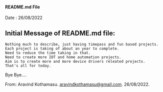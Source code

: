 

#### README.md File

Date : 26/08/2022    

## Initial Message of README.md file:
    Nothing much to describe, just having timepass and fun based projects.
    Each project is taking of about an year to complete.
    Need to reduce the time taking in that.
    Need to create more IOT and home automation projects.
    Aim is to create more and more device drivers releated projects.
    That's all for today.
    




Bye Bye....

  From:
    Aravind Kothamasu.
    aravindkothamasu@gmail.com.
    26/08/2022.

